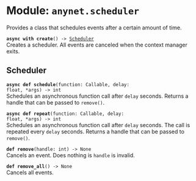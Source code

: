 
# Module: <code>anynet.scheduler</code>

Provides a class that schedules events after a certain amount of time.

<code>**async with create**() -> [Scheduler](#scheduler)</code><br>
<span class="docs">Creates a scheduler. All events are canceled when the context manager exits.</span>

## Scheduler
<code>**async def schedule**(function: Callable, delay: float, \*args) -> int</code><br>
<span class="docs">Schedules an asynchronous function call after `delay` seconds. Returns a handle that can be passed to `remove()`.</span>

<code>**async def repeat**(function: Callable, delay: float, \*args) -> int</code><br>
<span class="docs">Schedules an asynchronous function call after `delay` seconds. The call is repeated every `delay` seconds. Returns a handle that can be passed to `remove()`.</span>

<code>**def remove**(handle: int) -> None</code><br>
<span class="docs">Cancels an event. Does nothing is `handle` is invalid.</span>

<code>**def remove_all**() -> None</code><br>
<span class="docs">Cancels all events.</span>
